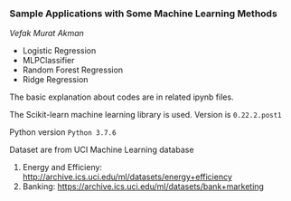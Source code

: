 ### Sample Applications with Some Machine Learning Methods

*Vefak Murat Akman*

* Logistic Regression
* MLPClassifier
* Random Forest Regression
* Ridge Regression

The basic explanation about codes are in related ipynb files.

The Scikit-learn machine learning library is used. Version is `0.22.2.post1`

Python version `Python 3.7.6`

Dataset are from UCI Machine Learning database

1. Energy and Efficieny: http://archive.ics.uci.edu/ml/datasets/energy+efficiency
2. Banking: https://archive.ics.uci.edu/ml/datasets/bank+marketing 

